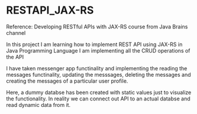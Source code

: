 # RESTAPI_JAX-RS
Reference: Developing RESTful APIs with JAX-RS course from Java Brains channel

In this project I am learning how to implement REST API using JAX-RS in Java Programming Language
I am implementing all the CRUD operations of the API

I have taken messenger app functinality and implementing the reading the messages functinality, updating the messsages, deleting the 
messages and creating the messages of a particular user profile.

Here, a dummy databse has been created with static values just to visualize the functionality. In reality we can connect out API to
an actual databse and read dynamic data from it.

